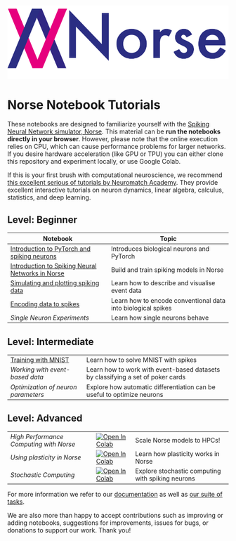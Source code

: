 <p align="center">
<img src="https://raw.githubusercontent.com/norse/norse/master/logo.png" alt="Norse logo"/>
</p>     

# Norse Notebook Tutorials

These notebooks are designed to familiarize yourself with the [Spiking Neural Network simulator, Norse](https://github.com/norse/norse).
This material can be **run the notebooks directly in your browser**.
However, please note that the online execution relies on CPU, which can cause performance problems for larger networks.
If you desire hardware acceleration (like GPU or TPU) you can either clone this repository and experiment locally, or use Google Colab.

If this is your first brush with computational neuroscience, we recommend [this excellent serious of tutorials by Neuromatch Academy](https://compneuro.neuromatch.io/tutorials/W0D1_PythonWorkshop1/student/W0D1_Tutorial1.html).
They provide excellent interactive tutorials on neuron dynamics, linear algebra, calculus, statistics, and deep learning.

## Level: Beginner

| Notebook | Topic | 
| ------------------ | --- | 
| [Introduction to PyTorch and spiking neurons](https://norse.github.io/notebooks/intro_spikes.html) | Introduces biological neurons and PyTorch | 
| [Introduction to Spiking Neural Networks in Norse](https://norse.github.io/notebooks/intro_norse.html) | Build and train spiking models in Norse |
| [Simulating and plotting spiking data](https://norse.github.io/notebooks/intro_plotting.html) | Learn how to describe and visualise event data |
| [Encoding data to spikes](https://norse.github.io/notebooks/intro_spikes.html) | Learn how to encode conventional data into biological spikes |
| *Single Neuron Experiments* | Learn how single neurons behave |

## Level: Intermediate

| | |
| ------------------ | --- | 
| [Training with MNIST](https://norse.github.io/notebooks/mnist_classifiers.html) | Learn how to solve MNIST with spikes
| *Working with event-based data* | Learn how to work with event-based datasets by classifying a set of poker cards
| *Optimization of neuron parameters* | Explore how automatic differentiation can be useful to optimize neurons


## Level: Advanced

| | | |
| ------------------ | --- | --- |
| *High Performance Computing with Norse* | [![Open In Colab](https://colab.research.google.com/assets/colab-badge.svg)](https://colab.research.google.com/github/norse/notebooks/blob/master/high-performance-computing.ipynb) | Scale Norse models to HPCs! |
| *Using plasticity in Norse* | [![Open In Colab](https://colab.research.google.com/assets/colab-badge.svg)](https://colab.research.google.com/github/norse/notebooks/blob/master/stp_example.ipynb) | Learn how plasticity works in Norse |
| *Stochastic Computing* | [![Open In Colab](https://colab.research.google.com/assets/colab-badge.svg)](https://colab.research.google.com/github/norse/notebooks/blob/master/stochastic-computing.ipynb) | Explore stochastic computing with spiking neurons |

For more information we refer to our [documentation](https://norse.ai/docs) as well as [our suite of tasks](https://github.com/norse/norse/task/).

We are also more than happy to accept contributions such as improving or adding notebooks, suggestions for improvements, issues for bugs, or donations to support our work. Thank you!







